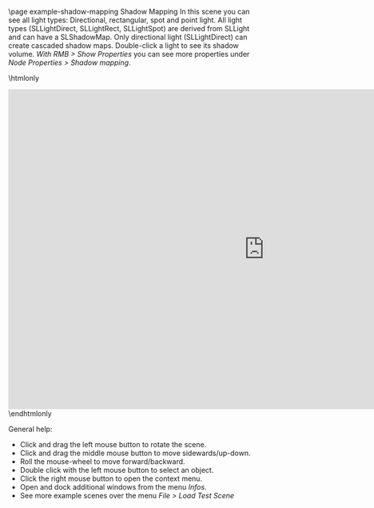 \page example-shadow-mapping Shadow Mapping
In this scene you can see all light types: Directional, rectangular, spot and point light. 
All light types (SLLightDirect, SLLightRect, SLLightSpot) are derived from SLLight and can have a SLShadowMap. 
Only directional light (SLLightDirect) can create cascaded shadow maps. 
Double-click a light to see its shadow volume. 
*With RMB > Show Properties* you can see more properties under *Node Properties > Shadow mapping*.

\htmlonly
<iframe src="https://pallas.ti.bfh.ch/slproject?scene=22" width="1024" height="640" frameBorder="0"></iframe>
\endhtmlonly

General help:
<ul>
  <li>Click and drag the left mouse button to rotate the scene.</li>
  <li>Click and drag the middle mouse button to move sidewards/up-down.</li>
  <li>Roll the mouse-wheel to move forward/backward.</li>
  <li>Double click with the left mouse button to select an object.</li>
  <li>Click the right mouse button to open the context menu.</li>
  <li>Open and dock additional windows from the menu <em>Infos</em>.</li>
  <li>See more example scenes over the menu <em>File > Load Test Scene</em></li>
</ul>